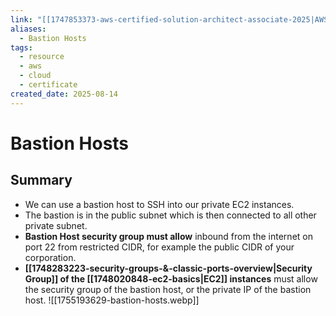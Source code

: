 ```yaml
---
link: "[[1747853373-aws-certified-solution-architect-associate-2025|AWS Certified Solution Architect Associate 2025]]"
aliases:
  - Bastion Hosts
tags:
  - resource
  - aws
  - cloud
  - certificate
created_date: 2025-08-14
---
```

# Bastion Hosts
## Summary
- We can use a bastion host to SSH into our private EC2 instances.
- The bastion is in the public subnet which is then connected to all other private subnet.
- **Bastion Host security group must allow** inbound from the internet on port 22 from restricted CIDR, for example the public CIDR of your corporation.
- **[[1748283223-security-groups-&-classic-ports-overview|Security Group]] of the [[1748020848-ec2-basics|EC2]] instances** must allow the security group of the bastion host, or the private IP of the bastion host.
![[1755193629-bastion-hosts.webp]]
